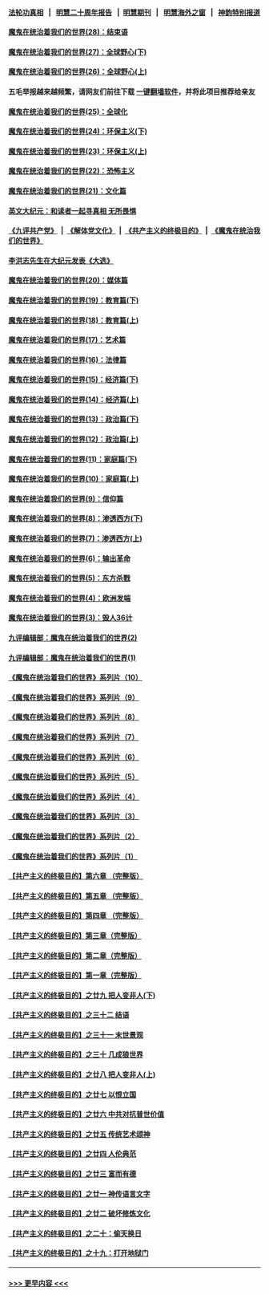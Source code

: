 #### [法轮功真相](https://github.com/gfw-breaker/truth/blob/master/README.md?t=0) &nbsp;&nbsp;|&nbsp;&nbsp; [明慧二十周年报告](https://github.com/gfw-breaker/mh-reports/blob/master/README.md?t=0) &nbsp;&nbsp;|&nbsp;&nbsp;[明慧期刊](https://github.com/gfw-breaker/mh-qikan) &nbsp;&nbsp;|&nbsp;&nbsp; [明慧海外之窗](https://github.com/gfw-breaker/mh-news/blob/master/README.md?t=0) &nbsp;&nbsp;|&nbsp;&nbsp; [神韵特别报道](https://github.com/gfw-breaker/mh-news/blob/master/shenyun.md?t=0)
#### [魔鬼在统治着我们的世界(28)：结束语](../pages/nsc422/n10936246.md?t=07211951) 
#### [魔鬼在统治着我们的世界(27)：全球野心(下)](../pages/nsc422/n10928319.md?t=07211951) 
#### [魔鬼在统治着我们的世界(26)：全球野心(上)](../pages/nsc422/n10900318.md?t=07211951) 
#### 五毛举报越来越频繁，请网友们前往下载 [一键翻墙软件](https://github.com/gfw-breaker/ssr-accounts)，并将此项目推荐给亲友
#### [魔鬼在统治着我们的世界(25)：全球化](../pages/nsc422/n10788205.md?t=07211951) 
#### [魔鬼在统治着我们的世界(24)：环保主义(下)](../pages/nsc422/n10695307.md?t=07211951) 
#### [魔鬼在统治着我们的世界(23)：环保主义(上)](../pages/nsc422/n10688613.md?t=07211951) 
#### [魔鬼在统治着我们的世界(22)：恐怖主义](../pages/nsc422/n10614727.md?t=07211951) 
#### [魔鬼在统治着我们的世界(21)：文化篇](../pages/nsc422/n10597706.md?t=07211951) 
#### [英文大纪元：和读者一起寻真相 无所畏惧](../pages/nsc422/n12542027.md?t=07211951) 
#### [《九评共产党》](https://github.com/begood0513/9ping.md/blob/master/README.md) &nbsp;|&nbsp; [《解体党文化》](../../../../jtdwh.md/blob/master/README.md)  &nbsp;|&nbsp; [《共产主义的终极目的》](../../../../gczydzjmd.md/blob/master/README.md) &nbsp;|&nbsp; [《魔鬼在统治我们的世界》](../../../../mgztzwmdsj.md/blob/master/README.md) 
#### [李洪志先生在大纪元发表《大选》](../pages/nsc422/n12534746.md?t=07211951) 
#### [魔鬼在统治着我们的世界(20)：媒体篇](../pages/nsc422/n10586579.md?t=07211951) 
#### [魔鬼在统治着我们的世界(19)：教育篇(下)](../pages/nsc422/n10564808.md?t=07211951) 
#### [魔鬼在统治着我们的世界(18)：教育篇(上)](../pages/nsc422/n10526970.md?t=07211951) 
#### [魔鬼在统治着我们的世界(17)：艺术篇](../pages/nsc422/n10499093.md?t=07211951) 
#### [魔鬼在统治着我们的世界(16)：法律篇](../pages/nsc422/n10485969.md?t=07211951) 
#### [魔鬼在统治着我们的世界(15)：经济篇(下)](../pages/nsc422/n10469975.md?t=07211951) 
#### [魔鬼在统治着我们的世界(14)：经济篇(上)](../pages/nsc422/n10457370.md?t=07211951) 
#### [魔鬼在统治着我们的世界(13)：政治篇(下)](../pages/nsc422/n10448270.md?t=07211951) 
#### [魔鬼在统治着我们的世界(12)：政治篇(上)](../pages/nsc422/n10444576.md?t=07211951) 
#### [魔鬼在统治着我们的世界(11)：家庭篇(下)](../pages/nsc422/n10440961.md?t=07211951) 
#### [魔鬼在统治着我们的世界(10)：家庭篇(上)](../pages/nsc422/n10435448.md?t=07211951) 
#### [魔鬼在统治着我们的世界(9)：信仰篇](../pages/nsc422/n10432159.md?t=07211951) 
#### [魔鬼在统治着我们的世界(8)：渗透西方(下)](../pages/nsc422/n10429603.md?t=07211951) 
#### [魔鬼在统治着我们的世界(7)：渗透西方(上)](../pages/nsc422/n10426013.md?t=07211951) 
#### [魔鬼在统治着我们的世界(6)：输出革命](../pages/nsc422/n10421536.md?t=07211951) 
#### [魔鬼在统治着我们的世界(5)：东方杀戮](../pages/nsc422/n10417707.md?t=07211951) 
#### [魔鬼在统治着我们的世界(4)：欧洲发端](../pages/nsc422/n10414890.md?t=07211951) 
#### [魔鬼在统治着我们的世界(3)：毁人36计](../pages/nsc422/n10411583.md?t=07211951) 
#### [九评编辑部：魔鬼在统治着我们的世界(2)](../pages/nsc422/n10410036.md?t=07211951) 
#### [九评编辑部：魔鬼在统治着我们的世界(1)](../pages/nsc422/n10406825.md?t=07211951) 
#### [《魔鬼在统治着我们的世界》系列片（10）](../pages/nsc422/n12292670.md?t=07211951) 
#### [《魔鬼在统治着我们的世界》系列片（9）](../pages/nsc422/n12290859.md?t=07211951) 
#### [《魔鬼在统治着我们的世界》系列片（8）](../pages/nsc422/n12287445.md?t=07211951) 
#### [《魔鬼在统治着我们的世界》系列片（7）](../pages/nsc422/n12283425.md?t=07211951) 
#### [《魔鬼在统治着我们的世界》系列片（6）](../pages/nsc422/n12282314.md?t=07211951) 
#### [《魔鬼在统治着我们的世界》系列片（5）](../pages/nsc422/n12281419.md?t=07211951) 
#### [《魔鬼在统治着我们的世界》系列片（4）](../pages/nsc422/n12274024.md?t=07211951) 
#### [《魔鬼在统治着我们的世界》系列片（3）](../pages/nsc422/n12271322.md?t=07211951) 
#### [《魔鬼在统治着我们的世界》系列片（2）](../pages/nsc422/n12269049.md?t=07211951) 
#### [《魔鬼在统治着我们的世界》系列片（1）](../pages/nsc422/n12267575.md?t=07211951) 
#### [【共产主义的终极目的】第六章 （完整版）](../pages/nsc422/n11428913.md?t=07211951) 
#### [【共产主义的终极目的】第五章 （完整版）](../pages/nsc422/n11428912.md?t=07211951) 
#### [【共产主义的终极目的】第四章 （完整版）](../pages/nsc422/n11428907.md?t=07211951) 
#### [【共产主义的终极目的】第三章（完整版）](../pages/nsc422/n11428848.md?t=07211951) 
#### [【共产主义的终极目的】第二章（完整版）](../pages/nsc422/n11428831.md?t=07211951) 
#### [【共产主义的终极目的】第一章（完整版）](../pages/nsc422/n11417651.md?t=07211951) 
#### [【共产主义的终极目的】之廿九 把人变非人(下)](../pages/nsc422/n11344140.md?t=07211951) 
#### [【共产主义的终极目的】之三十二 结语](../pages/nsc422/n11360535.md?t=07211951) 
#### [【共产主义的终极目的】之三十一 末世景观](../pages/nsc422/n11351129.md?t=07211951) 
#### [【共产主义的终极目的】之三十 几成狼世界](../pages/nsc422/n11348280.md?t=07211951) 
#### [【共产主义的终极目的】之廿八 把人变非人(上)](../pages/nsc422/n11340492.md?t=07211951) 
#### [【共产主义的终极目的】之廿七 以恨立国](../pages/nsc422/n11336944.md?t=07211951) 
#### [【共产主义的终极目的】之廿六 中共对抗普世价值](../pages/nsc422/n11324785.md?t=07211951) 
#### [【共产主义的终极目的】之廿五 传统艺术颂神](../pages/nsc422/n11296396.md?t=07211951) 
#### [【共产主义的终极目的】之廿四 人伦典范](../pages/nsc422/n11296397.md?t=07211951) 
#### [【共产主义的终极目的】之廿三 富而有德](../pages/nsc422/n11283598.md?t=07211951) 
#### [【共产主义的终极目的】之廿一 神传语言文字](../pages/nsc422/n11263265.md?t=07211951) 
#### [【共产主义的终极目的】之廿二 破坏修炼文化](../pages/nsc422/n11245728.md?t=07211951) 
#### [【共产主义的终极目的】之二十：偷天换日](../pages/nsc422/n11238846.md?t=07211951) 
#### [【共产主义的终极目的】之十九：打开地狱门](../pages/nsc422/n11206376.md?t=07211951) 

----
#### [ >>> 更早内容 <<< ](../indexes/nsc422-earlier.md)

